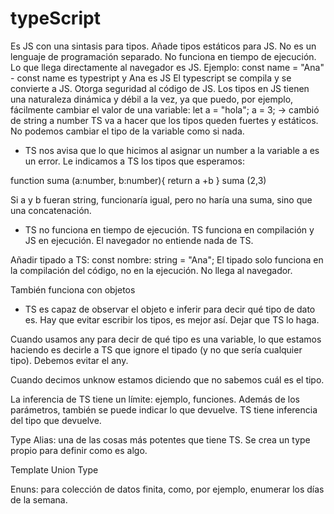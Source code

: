 # typeScript

Es JS con una sintasis para tipos. Añade tipos estáticos para JS. No es un lenguaje de programación separado.
No funciona en tiempo de ejecución. Lo que llega directamente al navegador es JS. Ejemplo:
const name = "Ana" - const name es typestript y Ana es JS
El typescript se compila y se convierte a JS.
Otorga seguridad al código de JS.
Los tipos en JS tienen una naturaleza dinámica y débil a la vez, ya que puedo, por ejemplo, fácilmente cambiar el valor de una variable:
let a = "hola";
a = 3; -> cambió de string a number
TS va a hacer que los tipos queden fuertes y estáticos. No podemos cambiar el tipo de la variable como si nada.

- TS nos avisa que lo que hicimos al asignar un number a la variable a es un error.
  Le indicamos a TS los tipos que esperamos:

function suma (a:number, b:number){
return a +b
}
suma (2,3)

Si a y b fueran string, funcionaría igual, pero no haría una suma, sino que una concatenación.

- TS no funciona en tiempo de ejecución. TS funciona en compilación y JS en ejecución. El navegador no entiende nada de TS.

Añadir tipado a TS:
const nombre: string = "Ana";
El tipado solo funciona en la compilación del código, no en la ejecución. No llega al navegador.

También funciona con objetos

- TS es capaz de observar el objeto e inferir para decir qué tipo de dato es.
  Hay que evitar escribir los tipos, es mejor así. Dejar que TS lo haga.

Cuando usamos any para decir de qué tipo es una variable, lo que estamos haciendo es decirle a TS que ignore el tipado (y no que sería cualquier tipo). Debemos evitar el any.

Cuando decimos unknow estamos diciendo que no sabemos cuál es el tipo.

La inferencia de TS tiene un límite: ejemplo, funciones.
Además de los parámetros, también se puede indicar lo que devuelve. TS tiene inferencia del tipo que devuelve.

Type Alias: una de las cosas más potentes que tiene TS.
Se crea un type propio para definir como es algo.

Template Union Type

Enuns: para colección de datos finita, como, por ejemplo, enumerar los días de la semana.
